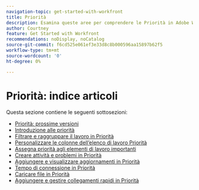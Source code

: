 ```yaml
---
navigation-topic: get-started-with-workfront
title: Priorità
description: Esamina queste aree per comprendere le Priorità in Adobe Workfront.
author: Courtney
feature: Get Started with Workfront
recommendations: noDisplay, noCatalog
source-git-commit: f6cd525e061ef3e33d8c8b000596aa15897b62f5
workflow-type: tm+mt
source-wordcount: '0'
ht-degree: 0%

---
```


# Priorità: indice articoli

Questa sezione contiene le seguenti sottosezioni:

* [Priorità: prossime versioni](/help/quicksilver/workfront-basics/priorities/priorities-upcoming-releases.md)
* [Introduzione alle priorità](/help/quicksilver/workfront-basics/priorities/get-started-with-priorities.md)
* [Filtrare e raggruppare il lavoro in Priorità](/help/quicksilver/workfront-basics/priorities/filter-group-work-priorities.md)
* [Personalizzare le colonne dell’elenco di lavoro Priorità](/help/quicksilver/workfront-basics/priorities/customize-worklist-columns.md)
* [Assegna priorità agli elementi di lavoro importanti](/help/quicksilver/workfront-basics/priorities/prioritize-work-items.md)
* [Creare attività e problemi in Priorità](/help/quicksilver/workfront-basics/priorities/create-task-issue-priorities.md)
* [Aggiungere e visualizzare aggiornamenti in Priorità](/help/quicksilver/workfront-basics/priorities/add-view-updates-priorities.md)
* [Tempo di connessione in Priorità](/help/quicksilver/workfront-basics/priorities/log-time-priorities.md)
* [Caricare file in Priorità](/help/quicksilver/workfront-basics/priorities/upload-files-in-priorities.md)
* [Aggiungere e gestire collegamenti rapidi in Priorità](/help/quicksilver/workfront-basics/priorities/quick-links-priorities.md)

<!--customize work list and create tasks and issues not in get started article -->